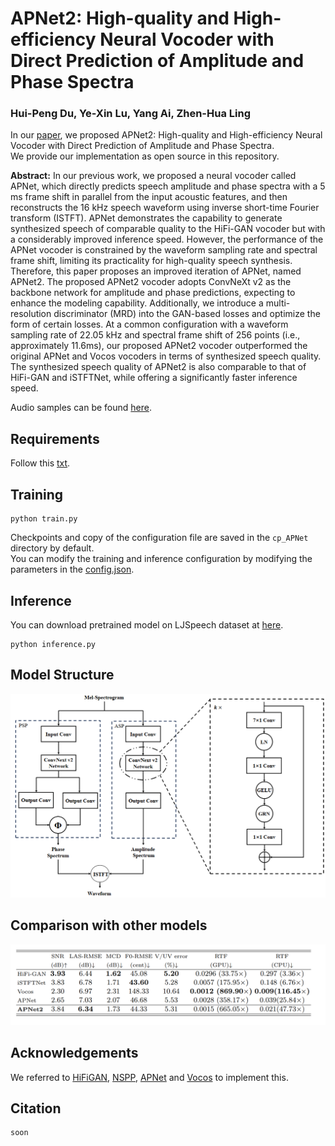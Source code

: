# APNet2: High-quality and High-efficiency Neural Vocoder with Direct Prediction of Amplitude and Phase Spectra
### Hui-Peng Du, Ye-Xin Lu, Yang Ai, Zhen-Hua Ling
In our [paper](https://arxiv.org/pdf/2311.11545.pdf), we proposed APNet2: High-quality and High-efficiency Neural Vocoder with Direct Prediction of Amplitude and Phase Spectra.<br>
We provide our implementation as open source in this repository.

**Abstract:** 
In our previous work, we proposed a neural vocoder called APNet, which directly predicts speech amplitude and phase spectra with a 5 ms frame shift in parallel from the input acoustic features, and then reconstructs the 16 kHz speech waveform using inverse short-time Fourier transform (ISTFT). 
APNet demonstrates the capability to generate synthesized speech of comparable quality to the HiFi-GAN vocoder but with a considerably improved inference speed.
However, the performance of the APNet vocoder is constrained by the waveform sampling rate and spectral frame shift, limiting its practicality for high-quality speech synthesis.
Therefore, this paper proposes an improved iteration of APNet, named APNet2. 
The proposed APNet2 vocoder adopts ConvNeXt v2 as the backbone network for amplitude and phase predictions, expecting to enhance the modeling capability.
Additionally, we introduce a multi-resolution discriminator (MRD) into the GAN-based losses and optimize the form of certain losses.
At a common configuration with a waveform sampling rate of 22.05 kHz and spectral frame shift of 256 points (i.e., approximately 11.6ms), our proposed APNet2 vocoder outperformed the original APNet and Vocos vocoders in terms of synthesized speech quality. 
The synthesized speech quality of APNet2 is also comparable to that of HiFi-GAN and iSTFTNet, while offering a significantly faster inference speed.

Audio samples can be found [here](https://redmist328.github.io/APNet2_demo/).<br>

## Requirements
Follow this [txt](https://github.com/redmist328/APNet2/blob/main/requirements.txt).

## Training
```
python train.py 
```
Checkpoints and copy of the configuration file are saved in the `cp_APNet` directory by default.<br>
You can modify the training and inference configuration by modifying the parameters in the [config.json](https://github.com/redmist328/APNet2/blob/main/config.json).
## Inference
You can download pretrained model on LJSpeech dataset at [here](http://home.ustc.edu.cn/~redmist/APNet2/).
```
python inference.py
```

## Model Structure
![model](./figure/2.png)

## Comparison with other models
![comparison](./figure/3.png)

## Acknowledgements
We referred to [HiFiGAN](https://github.com/jik876/hifi-gan), [NSPP](https://github.com/YangAi520/NSPP), [APNet](https://github.com/YangAi520/APNet) 
and [Vocos](https://github.com/charactr-platform/vocos) to implement this.

## Citation
```
soon
```
